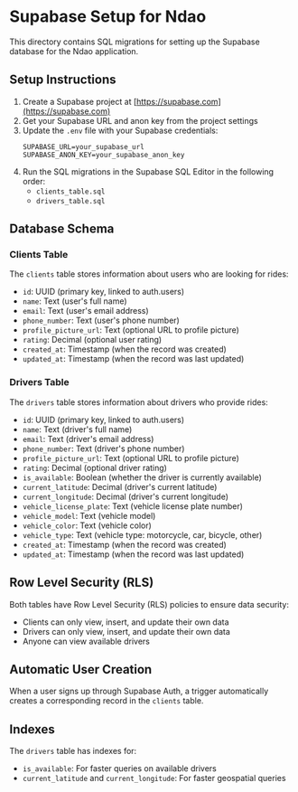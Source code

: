 # Supabase Setup for Ndao

This directory contains SQL migrations for setting up the Supabase database for the Ndao application.

## Setup Instructions

1. Create a Supabase project at [https://supabase.com](https://supabase.com)
2. Get your Supabase URL and anon key from the project settings
3. Update the `.env` file with your Supabase credentials:
   ```
   SUPABASE_URL=your_supabase_url
   SUPABASE_ANON_KEY=your_supabase_anon_key
   ```
4. Run the SQL migrations in the Supabase SQL Editor in the following order:
   - `clients_table.sql`
   - `drivers_table.sql`

## Database Schema

### Clients Table

The `clients` table stores information about users who are looking for rides:

- `id`: UUID (primary key, linked to auth.users)
- `name`: Text (user's full name)
- `email`: Text (user's email address)
- `phone_number`: Text (user's phone number)
- `profile_picture_url`: Text (optional URL to profile picture)
- `rating`: Decimal (optional user rating)
- `created_at`: Timestamp (when the record was created)
- `updated_at`: Timestamp (when the record was last updated)

### Drivers Table

The `drivers` table stores information about drivers who provide rides:

- `id`: UUID (primary key, linked to auth.users)
- `name`: Text (driver's full name)
- `email`: Text (driver's email address)
- `phone_number`: Text (driver's phone number)
- `profile_picture_url`: Text (optional URL to profile picture)
- `rating`: Decimal (optional driver rating)
- `is_available`: Boolean (whether the driver is currently available)
- `current_latitude`: Decimal (driver's current latitude)
- `current_longitude`: Decimal (driver's current longitude)
- `vehicle_license_plate`: Text (vehicle license plate number)
- `vehicle_model`: Text (vehicle model)
- `vehicle_color`: Text (vehicle color)
- `vehicle_type`: Text (vehicle type: motorcycle, car, bicycle, other)
- `created_at`: Timestamp (when the record was created)
- `updated_at`: Timestamp (when the record was last updated)

## Row Level Security (RLS)

Both tables have Row Level Security (RLS) policies to ensure data security:

- Clients can only view, insert, and update their own data
- Drivers can only view, insert, and update their own data
- Anyone can view available drivers

## Automatic User Creation

When a user signs up through Supabase Auth, a trigger automatically creates a corresponding record in the `clients` table.

## Indexes

The `drivers` table has indexes for:
- `is_available`: For faster queries on available drivers
- `current_latitude` and `current_longitude`: For faster geospatial queries
